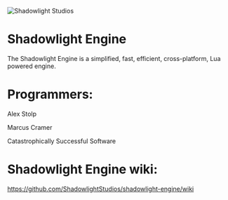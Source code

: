 ![Shadowlight Studios](https://cdn.discordapp.com/attachments/368414456088231936/368415664639311873/Background.png)


# Shadowlight Engine

The Shadowlight Engine is a simplified, fast, efficient, cross-platform, Lua powered engine.

# Programmers:

Alex Stolp

Marcus Cramer

Catastrophically Successful Software

# Shadowlight Engine wiki:

https://github.com/ShadowlightStudios/shadowlight-engine/wiki
